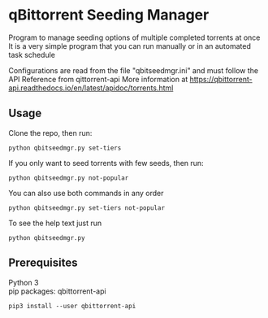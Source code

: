 # qBittorrent Seeding Manager

Program to manage seeding options of multiple completed torrents at once
It is a very simple program that you can run manually or in an automated task schedule

Configurations are read from the file "qbitseedmgr.ini" and must follow the API Reference from qittorrent-api
More information at https://qbittorrent-api.readthedocs.io/en/latest/apidoc/torrents.html

## Usage
Clone the repo, then run:
```
python qbitseedmgr.py set-tiers
```

If you only want to seed torrents with few seeds, then run:
```
python qbitseedmgr.py not-popular
```

You can also use both commands in any order
```
python qbitseedmgr.py set-tiers not-popular
```

To see the help text just run
```
python qbitseedmgr.py
```

## Prerequisites
Python 3<br>
pip packages: qbittorrent-api
```
pip3 install --user qbittorrent-api
```
